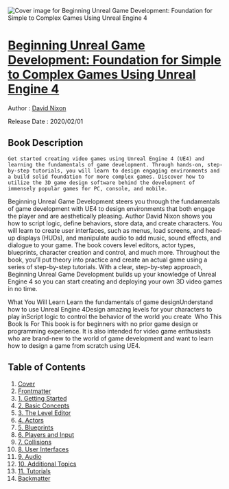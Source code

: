 ![Cover image for Beginning Unreal Game Development: Foundation for Simple to Complex Games Using Unreal Engine 4](https://imgdetail.ebookreading.net/cover/cover/20200920/EB9781484256398.jpg)

[Beginning Unreal Game Development: Foundation for Simple to Complex Games Using Unreal Engine 4](https://ebookreading.net/view/book/Beginning+Unreal+Game+Development%3A+Foundation+for+Simple+to+Complex+Games+Using+Unreal+Engine+4-EB9781484256398_1.html "Beginning Unreal Game Development: Foundation for Simple to Complex Games Using Unreal Engine 4")
====================================================================================================================

Author : [David Nixon](https://ebookreading.net/search/author/David+Nixon)

Release Date : 2020/02/01

Book Description
-----------------


    
    Get started creating video games using Unreal Engine 4 (UE4) and learning the fundamentals of game development. Through hands-on, step-by-step tutorials, you will learn to design engaging environments and a build solid foundation for more complex games. Discover how to utilize the 3D game design software behind the development of immensely popular games for PC, console, and mobile. 
Beginning Unreal Game Development steers you through the fundamentals of game development with UE4 to design environments that both engage the player and are aesthetically pleasing. Author David Nixon shows you how to script logic, define behaviors, store data, and create characters. You will learn to create user interfaces, such as menus, load screens, and head-up displays (HUDs), and manipulate audio to add music, sound effects, and dialogue to your game. The book covers level editors, actor types, blueprints, character creation and control, and much more. Throughout the book, you’ll put theory into practice and create an actual game using a series of step-by-step tutorials. 
With a clear, step-by-step approach, Beginning Unreal Game Development builds up your knowledge of Unreal Engine 4 so you can start creating and deploying your own 3D video games in no time.

What You Will Learn
Learn the fundamentals of game designUnderstand how to use Unreal Engine 4Design amazing levels for your characters to play inScript logic to control the behavior of the world you create&nbsp;
Who This Book Is For
This book is for beginners with no prior game design or programming experience. It is also intended for video game enthusiasts who are brand-new to the world of game development and want to learn how to design a game from scratch using UE4.

  

Table of Contents
-----------------

1. [Cover](https://ebookreading.net/view/book/Beginning+Unreal+Game+Development%3A+Foundation+for+Simple+to+Complex+Games+Using+Unreal+Engine+4-EB9781484256398_1.html)
1. [Frontmatter](https://ebookreading.net/view/book/Beginning+Unreal+Game+Development%3A+Foundation+for+Simple+to+Complex+Games+Using+Unreal+Engine+4-EB9781484256398_2.html)
1. [1. Getting Started](https://ebookreading.net/view/book/Beginning+Unreal+Game+Development%3A+Foundation+for+Simple+to+Complex+Games+Using+Unreal+Engine+4-EB9781484256398_3.html)
1. [2. Basic Concepts](https://ebookreading.net/view/book/Beginning+Unreal+Game+Development%3A+Foundation+for+Simple+to+Complex+Games+Using+Unreal+Engine+4-EB9781484256398_4.html)
1. [3. The Level Editor](https://ebookreading.net/view/book/Beginning+Unreal+Game+Development%3A+Foundation+for+Simple+to+Complex+Games+Using+Unreal+Engine+4-EB9781484256398_5.html)
1. [4. Actors](https://ebookreading.net/view/book/Beginning+Unreal+Game+Development%3A+Foundation+for+Simple+to+Complex+Games+Using+Unreal+Engine+4-EB9781484256398_6.html)
1. [5. Blueprints](https://ebookreading.net/view/book/Beginning+Unreal+Game+Development%3A+Foundation+for+Simple+to+Complex+Games+Using+Unreal+Engine+4-EB9781484256398_7.html)
1. [6. Players and Input](https://ebookreading.net/view/book/Beginning+Unreal+Game+Development%3A+Foundation+for+Simple+to+Complex+Games+Using+Unreal+Engine+4-EB9781484256398_8.html)
1. [7. Collisions](https://ebookreading.net/view/book/Beginning+Unreal+Game+Development%3A+Foundation+for+Simple+to+Complex+Games+Using+Unreal+Engine+4-EB9781484256398_9.html)
1. [8. User Interfaces](https://ebookreading.net/view/book/Beginning+Unreal+Game+Development%3A+Foundation+for+Simple+to+Complex+Games+Using+Unreal+Engine+4-EB9781484256398_10.html)
1. [9. Audio](https://ebookreading.net/view/book/Beginning+Unreal+Game+Development%3A+Foundation+for+Simple+to+Complex+Games+Using+Unreal+Engine+4-EB9781484256398_11.html)
1. [10. Additional Topics](https://ebookreading.net/view/book/Beginning+Unreal+Game+Development%3A+Foundation+for+Simple+to+Complex+Games+Using+Unreal+Engine+4-EB9781484256398_12.html)
1. [11. Tutorials](https://ebookreading.net/view/book/Beginning+Unreal+Game+Development%3A+Foundation+for+Simple+to+Complex+Games+Using+Unreal+Engine+4-EB9781484256398_13.html)
1. [Backmatter](https://ebookreading.net/view/book/Beginning+Unreal+Game+Development%3A+Foundation+for+Simple+to+Complex+Games+Using+Unreal+Engine+4-EB9781484256398_14.html)
